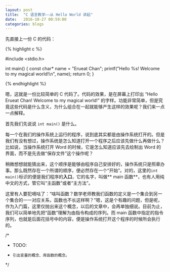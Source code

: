 ```yaml
---
layout:	post
title:	"C 语言教学——从 Hello World 讲起"
date:	2016-10-27 00:59:00
categories:	blogs
---
```


先直接上一份 C 的代码：

{% highlight c %}

#include <stdio.h>

int main()
{
    const char* name = "Erueat Chan";
    printf("Hello %s! Welcome to my magical world!\n", name);
    return 0;
}

{% endhighlight %}

嗯，这就是一份比较简单的 C 代码了。代码的效果，是在屏幕上打印出 “Hello Erueat Chan! Welcome to my magical world!” 的字样。功能非常简单，但是究竟这些代码是什么含义，为什么组合在一起就能够产生这样的效果呢？我们来一点一点解释。

首先我们先说说 ``int main()`` 是什么。

每一个在我们的操作系统上运行的程序，说到底其实都是由操作系统打开的。但是我们有没有想过，操作系统是怎么知道打开一个程序之后应该先做什么再做什么？比如说，当操作系统打开 Word 的时候，它是怎么知道应该先去绘制出 Word 的界面，而不是先去做“保存文件”这个操作呢？

稍微想想就能猜出来，这个顺序是能够由程序自己安排好的，操作系统只是照章办事。那么既然存在一个所谓的顺序，便必然存在一个“开始”。对的，这里的``int main()``标识的便是我们程序的**入口**，它的名字，叫做** main 函数**，也有人用纯中文的方式，管它叫“主函数”或者“主方法”。

这里有人要犯嘀咕了：“啥叫函数？数学老师教我们函数的定义是一个集合到另一个集合的一一对应关系，函数也不长这样啊？”嗯，这是个有趣的问题，但是呢，作为入门篇，这里仅抛出来这个概念，以后的文章中，会再单独细说。目前为止，我们可以简单地先把“函数”理解为由指令构成的序列。而 main 函数中指定的指令序列，也就是后面花括号中的内容，便是操作系统打开这个程序的时候所会执行的。

/*
 * TODO:
 *     引出变量的概念、库函数的概念。
 */

